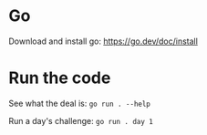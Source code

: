 # Go

Download and install go: https://go.dev/doc/install

# Run the code

See what the deal is: `go run . --help`

Run a day's challenge: `go run . day 1`

